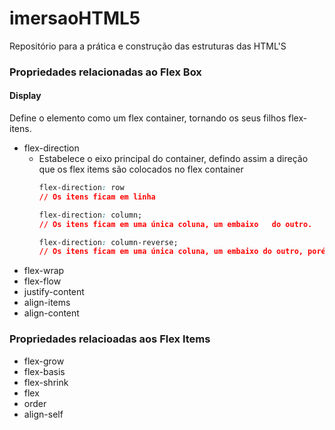 # imersaoHTML5

Repositório para a prática e construção das estruturas das HTML'S

### Propriedades relacionadas ao Flex Box

#### Display

Define o elemento como um flex container, tornando os seus filhos flex-itens.

-   flex-direction
    -   Estabelece o eixo principal do container, defindo assim a direção que os flex items são colocados no flex container
        ```css
        flex-direction: row
        // Os itens ficam em linha
        ```
        ```css
        flex-direction: column;
        // Os itens ficam em uma única coluna, um embaixo   do outro.
        ```
        ```css
        flex-direction: column-reverse;
        // Os itens ficam em uma única coluna, um embaixo do outro, porém em ordem reversa: 3, 2 e 1.
        ```
-   flex-wrap
-   flex-flow
-   justify-content
-   align-items
-   align-content

### Propriedades relacioadas aos Flex Items

-   flex-grow
-   flex-basis
-   flex-shrink
-   flex
-   order
-   align-self
